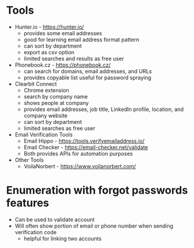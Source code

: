 # Tools
- Hunter.io - https://hunter.io/
	- provides some email addresses
	- good for learning email address format pattern
	- can sort by department
	- export as csv option
	- limited searches and results as free user
-  Phonebook.cz - https://phonebook.cz/
	-  can search for domains, email addresses, and URLs
	-  provides copyable list useful for password spraying
- Clearbit Connect
	- Chrome extension
	- search by company name
	- shows people at company
	- provides email addresses, job title, LinkedIn profile, location, and company website
	- can sort by department
	- limited searches as free user
- Email Verification Tools
	- Email Hippo - https://tools.verifyemailaddress.io/
	- Email Checker - https://email-checker.net/validate
	- Both provides APIs for automation purposes
- Other Tools 
	- VoilaNorbert - https://www.voilanorbert.com/
	
# Enumeration with forgot passwords features
- Can be used to validate account
- Will often show portion of email or phone number when sending verification code
	- helpful for linking two accounts